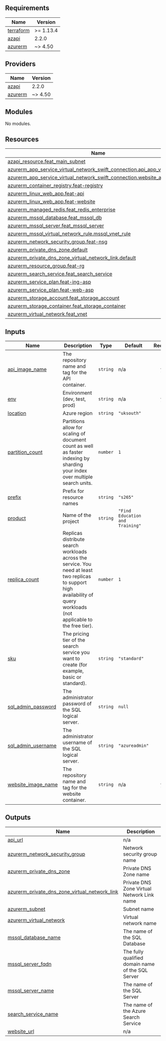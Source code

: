 <!-- BEGIN_TF_DOCS -->
## Requirements

| Name | Version |
|------|---------|
| <a name="requirement_terraform"></a> [terraform](#requirement\_terraform) | >= 1.13.4 |
| <a name="requirement_azapi"></a> [azapi](#requirement\_azapi) | 2.2.0 |
| <a name="requirement_azurerm"></a> [azurerm](#requirement\_azurerm) | ~> 4.50 |

## Providers

| Name | Version |
|------|---------|
| <a name="provider_azapi"></a> [azapi](#provider\_azapi) | 2.2.0 |
| <a name="provider_azurerm"></a> [azurerm](#provider\_azurerm) | ~> 4.50 |

## Modules

No modules.

## Resources

| Name | Type |
|------|------|
| [azapi_resource.feat_main_subnet](https://registry.terraform.io/providers/azure/azapi/2.2.0/docs/resources/resource) | resource |
| [azurerm_app_service_virtual_network_swift_connection.api_app_vn_conn](https://registry.terraform.io/providers/hashicorp/azurerm/latest/docs/resources/app_service_virtual_network_swift_connection) | resource |
| [azurerm_app_service_virtual_network_swift_connection.website_app_vn_conn](https://registry.terraform.io/providers/hashicorp/azurerm/latest/docs/resources/app_service_virtual_network_swift_connection) | resource |
| [azurerm_container_registry.feat-registry](https://registry.terraform.io/providers/hashicorp/azurerm/latest/docs/resources/container_registry) | resource |
| [azurerm_linux_web_app.feat-api](https://registry.terraform.io/providers/hashicorp/azurerm/latest/docs/resources/linux_web_app) | resource |
| [azurerm_linux_web_app.feat-website](https://registry.terraform.io/providers/hashicorp/azurerm/latest/docs/resources/linux_web_app) | resource |
| [azurerm_managed_redis.feat_redis_enterprise](https://registry.terraform.io/providers/hashicorp/azurerm/latest/docs/resources/managed_redis) | resource |
| [azurerm_mssql_database.feat_mssql_db](https://registry.terraform.io/providers/hashicorp/azurerm/latest/docs/resources/mssql_database) | resource |
| [azurerm_mssql_server.feat_mssql_server](https://registry.terraform.io/providers/hashicorp/azurerm/latest/docs/resources/mssql_server) | resource |
| [azurerm_mssql_virtual_network_rule.mssql_vnet_rule](https://registry.terraform.io/providers/hashicorp/azurerm/latest/docs/resources/mssql_virtual_network_rule) | resource |
| [azurerm_network_security_group.feat-nsg](https://registry.terraform.io/providers/hashicorp/azurerm/latest/docs/resources/network_security_group) | resource |
| [azurerm_private_dns_zone.default](https://registry.terraform.io/providers/hashicorp/azurerm/latest/docs/resources/private_dns_zone) | resource |
| [azurerm_private_dns_zone_virtual_network_link.default](https://registry.terraform.io/providers/hashicorp/azurerm/latest/docs/resources/private_dns_zone_virtual_network_link) | resource |
| [azurerm_resource_group.feat-rg](https://registry.terraform.io/providers/hashicorp/azurerm/latest/docs/resources/resource_group) | resource |
| [azurerm_search_service.feat_search_service](https://registry.terraform.io/providers/hashicorp/azurerm/latest/docs/resources/search_service) | resource |
| [azurerm_service_plan.feat-ing-asp](https://registry.terraform.io/providers/hashicorp/azurerm/latest/docs/resources/service_plan) | resource |
| [azurerm_service_plan.feat-web-asp](https://registry.terraform.io/providers/hashicorp/azurerm/latest/docs/resources/service_plan) | resource |
| [azurerm_storage_account.feat_storage_account](https://registry.terraform.io/providers/hashicorp/azurerm/latest/docs/resources/storage_account) | resource |
| [azurerm_storage_container.feat_storage_container](https://registry.terraform.io/providers/hashicorp/azurerm/latest/docs/resources/storage_container) | resource |
| [azurerm_virtual_network.feat_vnet](https://registry.terraform.io/providers/hashicorp/azurerm/latest/docs/resources/virtual_network) | resource |

## Inputs

| Name | Description | Type | Default | Required |
|------|-------------|------|---------|:--------:|
| <a name="input_api_image_name"></a> [api\_image\_name](#input\_api\_image\_name) | The repository name and tag for the API container. | `string` | n/a | yes |
| <a name="input_env"></a> [env](#input\_env) | Environment (dev, test, prod) | `string` | n/a | yes |
| <a name="input_location"></a> [location](#input\_location) | Azure region | `string` | `"uksouth"` | no |
| <a name="input_partition_count"></a> [partition\_count](#input\_partition\_count) | Partitions allow for scaling of document count as well as faster indexing by sharding your index over multiple search units. | `number` | `1` | no |
| <a name="input_prefix"></a> [prefix](#input\_prefix) | Prefix for resource names | `string` | `"s265"` | no |
| <a name="input_product"></a> [product](#input\_product) | Name of the project | `string` | `"Find Education and Training"` | no |
| <a name="input_replica_count"></a> [replica\_count](#input\_replica\_count) | Replicas distribute search workloads across the service. You need at least two replicas to support high availability of query workloads (not applicable to the free tier). | `number` | `1` | no |
| <a name="input_sku"></a> [sku](#input\_sku) | The pricing tier of the search service you want to create (for example, basic or standard). | `string` | `"standard"` | no |
| <a name="input_sql_admin_password"></a> [sql\_admin\_password](#input\_sql\_admin\_password) | The administrator password of the SQL logical server. | `string` | `null` | no |
| <a name="input_sql_admin_username"></a> [sql\_admin\_username](#input\_sql\_admin\_username) | The administrator username of the SQL logical server. | `string` | `"azureadmin"` | no |
| <a name="input_website_image_name"></a> [website\_image\_name](#input\_website\_image\_name) | The repository name and tag for the website container. | `string` | n/a | yes |

## Outputs

| Name | Description |
|------|-------------|
| <a name="output_api_url"></a> [api\_url](#output\_api\_url) | n/a |
| <a name="output_azurerm_network_security_group"></a> [azurerm\_network\_security\_group](#output\_azurerm\_network\_security\_group) | Network security group name |
| <a name="output_azurerm_private_dns_zone"></a> [azurerm\_private\_dns\_zone](#output\_azurerm\_private\_dns\_zone) | Private DNS Zone name |
| <a name="output_azurerm_private_dns_zone_virtual_network_link"></a> [azurerm\_private\_dns\_zone\_virtual\_network\_link](#output\_azurerm\_private\_dns\_zone\_virtual\_network\_link) | Private DNS Zone Virtual Network Link name |
| <a name="output_azurerm_subnet"></a> [azurerm\_subnet](#output\_azurerm\_subnet) | Subnet name |
| <a name="output_azurerm_virtual_network"></a> [azurerm\_virtual\_network](#output\_azurerm\_virtual\_network) | Virtual network name |
| <a name="output_mssql_database_name"></a> [mssql\_database\_name](#output\_mssql\_database\_name) | The name of the SQL Database |
| <a name="output_mssql_server_fqdn"></a> [mssql\_server\_fqdn](#output\_mssql\_server\_fqdn) | The fully qualified domain name of the SQL Server |
| <a name="output_mssql_server_name"></a> [mssql\_server\_name](#output\_mssql\_server\_name) | The name of the SQL Server |
| <a name="output_search_service_name"></a> [search\_service\_name](#output\_search\_service\_name) | The name of the Azure Search Service |
| <a name="output_website_url"></a> [website\_url](#output\_website\_url) | n/a |
<!-- END_TF_DOCS -->